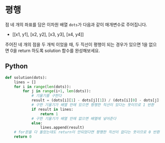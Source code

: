# 평행
점 네 개의 좌표를 담은 이차원 배열  `dots`가 다음과 같이 매개변수로 주어집니다.

- [[x1, y1], [x2, y2], [x3, y3], [x4, y4]]

주어진 네 개의 점을 두 개씩 이었을 때, 두 직선이 평행이 되는 경우가 있으면 1을 없으면 0을 return 하도록 solution 함수를 완성해보세요.

## Python
```python
def solution(dots):
    lines = []
    for i in range(len(dots)):
        for j in range(i+1, len(dots)):
            # 기울기를 구한다
            result = (dots[i][1] - dots[j][1]) / (dots[i][0] - dots[j][0])
            # 구한 기울기가 배열 안에 있으면 평행한 직선이 있다는 뜻이므로 1 반환
            if result in lines:
                return 1
            # 구한 기울기가 배열 안에 없으면 배열에 넣어준다
            else:
                lines.append(result)
    # for문을 다 돌았는데도 return이 안되었다면 평행한 직선이 없다는 뜻이므로 0 반환
    return 0
```